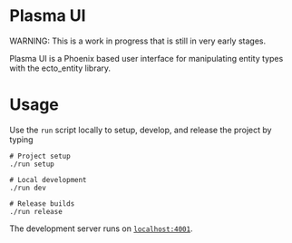 # Plasma UI

WARNING: This is a work in progress that is still in very early stages.

Plasma UI is a Phoenix based user interface for manipulating entity types  with the ecto_entity library.


# Usage

Use the `run` script locally to setup, develop, and release the project by typing

```
# Project setup
./run setup

# Local development
./run dev

# Release builds
./run release
```

The development server runs on [`localhost:4001`](https://localhost:4001).
